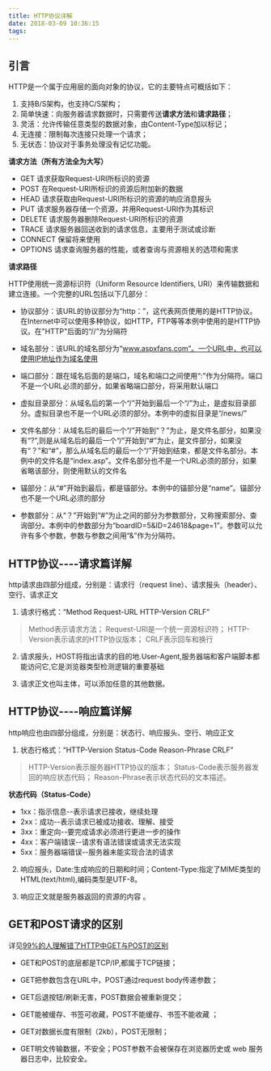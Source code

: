 ```yaml
---
title: HTTP协议详解
date: 2018-03-09 10:36:15
tags:
---
```


## 引言 ##

HTTP是一个属于应用层的面向对象的协议，它的主要特点可概括如下：<!-- more -->

 1. 支持B/S架构，也支持C/S架构；
 2. 简单快速：向服务器请求数据时，只需要传送**请求方法**和**请求路径**；
 3. 灵活：允许传输任意类型的数据对象，由Content-Type加以标记；
 4. 无连接：限制每次连接只处理一个请求；
 5. 无状态：协议对于事务处理没有记忆功能。
  
**请求方法（所有方法全为大写）**
 
 - GET     请求获取Request-URI所标识的资源
 - POST    在Request-URI所标识的资源后附加新的数据
 - HEAD    请求获取由Request-URI所标识的资源的响应消息报头
 - PUT     请求服务器存储一个资源，并用Request-URI作为其标识
 - DELETE  请求服务器删除Request-URI所标识的资源
 - TRACE   请求服务器回送收到的请求信息，主要用于测试或诊断
 - CONNECT 保留将来使用
 - OPTIONS 请求查询服务器的性能，或者查询与资源相关的选项和需求

**请求路径**

HTTP使用统一资源标识符（Uniform Resource Identifiers, URI）来传输数据和建立连接。一个完整的URL包括以下几部分：

- 协议部分：该URL的协议部分为“http：”，这代表网页使用的是HTTP协议。在Internet中可以使用多种协议，如HTTP，FTP等等本例中使用的是HTTP协议。在"HTTP"后面的“//”为分隔符

- 域名部分：该URL的域名部分为“www.aspxfans.com”。一个URL中，也可以使用IP地址作为域名使用

- 端口部分：跟在域名后面的是端口，域名和端口之间使用“:”作为分隔符。端口不是一个URL必须的部分，如果省略端口部分，将采用默认端口

- 虚拟目录部分：从域名后的第一个“/”开始到最后一个“/”为止，是虚拟目录部分。虚拟目录也不是一个URL必须的部分。本例中的虚拟目录是“/news/”

- 文件名部分：从域名后的最后一个“/”开始到“？”为止，是文件名部分，如果没有“?”,则是从域名后的最后一个“/”开始到“#”为止，是文件部分，如果没有“？”和“#”，那么从域名后的最后一个“/”开始到结束，都是文件名部分。本例中的文件名是“index.asp”。文件名部分也不是一个URL必须的部分，如果省略该部分，则使用默认的文件名

- 锚部分：从“#”开始到最后，都是锚部分。本例中的锚部分是“name”。锚部分也不是一个URL必须的部分

- 参数部分：从“？”开始到“#”为止之间的部分为参数部分，又称搜索部分、查询部分。本例中的参数部分为“boardID=5&ID=24618&page=1”。参数可以允许有多个参数，参数与参数之间用“&”作为分隔符。

## HTTP协议----请求篇详解 ##

http请求由四部分组成，分别是：请求行（request line）、请求报头（header）、空行、请求正文

 1. 请求行格式：“Method Request-URL HTTP-Version CRLF”

 > Method表示请求方法；
 Request-URI是一个统一资源标识符；
HTTP-Version表示请求的HTTP协议版本；
CRLF表示回车和换行

 2. 请求报头，HOST将指出请求的目的地.User-Agent,服务器端和客户端脚本都能访问它,它是浏览器类型检测逻辑的重要基础

 3. 请求正文也叫主体，可以添加任意的其他数据。

## HTTP协议----响应篇详解 ##

http响应也由四部分组成，分别是：状态行、响应报头、空行、响应正文

 1. 状态行格式：“HTTP-Version Status-Code Reason-Phrase CRLF”

 > HTTP-Version表示服务器HTTP协议的版本；  Status-Code表示服务器发回的响应状态代码；
  > Reason-Phrase表示状态代码的文本描述。
  
  **状态代码（Status-Code）**

- 1xx：指示信息--表示请求已接收，继续处理
- 2xx：成功--表示请求已被成功接收、理解、接受
- 3xx：重定向--要完成请求必须进行更进一步的操作
- 4xx：客户端错误--请求有语法错误或请求无法实现
- 5xx：服务器端错误--服务器未能实现合法的请求

 2. 响应报头，Date:生成响应的日期和时间；Content-Type:指定了MIME类型的HTML(text/html),编码类型是UTF-8。

 3. 响应正文就是服务器返回的资源的内容 。

## GET和POST请求的区别 ##

详见[99%的人理解错了HTTP中GET与POST的区别][1]

- GET和POST的底层都是TCP/IP,都属于TCP链接；
- GET把参数包含在URL中，POST通过request body传递参数；
- GET后退按钮/刷新无害，POST数据会被重新提交；
- GET能被缓存、书签可收藏，POST不能缓存、书签不能收藏 ；
- GET对数据长度有限制（2kb），POST无限制；
- GET明文传输数据，不安全；POST参数不会被保存在浏览器历史或 web 服务器日志中，比较安全。
 




 


  [1]: http://mp.weixin.qq.com/s?__biz=MzI3NzIzMzg3Mw==&mid=100000054&idx=1&sn=71f6c214f3833d9ca20b9f7dcd9d33e4#rd